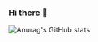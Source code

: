 ### Hi there 👋

![Anurag's GitHub stats](https://github-readme-stats.vercel.app/api?username=OneKN&count_private=true)

